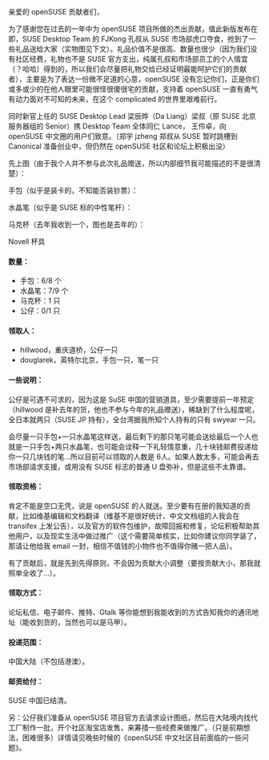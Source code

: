 亲爱的 openSUSE 贡献者们，

为了感谢您在过去的一年中为 openSUSE 项目所做的杰出贡献，值此新版发布在即，SUSE Desktop Team 的 FJKong 孔叔从 SUSE 市场部虎口夺食，抢到了一些礼品送给大家（实物图见下文）。礼品价值不是很高、数量也很少（因为我们没有社区经费，礼物也不是 SUSE 官方支出，纯属孔叔和市场部员工的个人情宜（？哈哈）得到的，所以我们会尽量把礼物交给已经证明最能呵护它们的贡献者），主要是为了表达一份微不足道的心意，openSUSE 没有忘记你们，正是你们或多或少的在他人眼里可能很怪很傻很宅的贡献，支持着 openSUSE 一直有勇气有动力面对不可知的未来，在这个 complicated 的世界里艰难前行。

同时新官上任的 SUSE Desktop Lead 梁辰晔（Da Liang）梁叔（原 SUSE 北京服务器组的 Senior）携 Desktop Team 全体同仁 Lance， 王伶卓，向 openSUSE 中文圈的用户们致意。（郑宇 jzheng 郑叔从 SUSE 暂时跳槽到 Canonical 准备创业中，但仍然在 openSUSE 社区和论坛上积极出没）

先上图（由于我个人并不参与此次礼品赠送，所以内部细节我可能描述的不是很清楚）：

手包（似乎是装卡的，不知能否装钞票）：

水晶笔（似乎是 SUSE 标的中性笔杆）：

马克杯（去年我收到一个，图也是去年的）：

Novell 杯具

#### 数量：

* 手包：6/8 个
* 水晶笔：7/9 个
* 马克杯：1 只
* 公仔：0/1 只

#### 领取人：

* hillwood，重庆道桥，公仔一只
* douglarek，英特尔北京，手包一只，笔一只

#### 一些说明：

公仔是可遇不可求的，因为这是 SuSE 中国的营销道具，至少需要提前一年预定（hillwood 是补去年的货，他也不参与今年的礼品赠送），稀缺到了什么程度呢，全日本就两只（SUSE JP 持有），全台湾据我所知个人持有的只有 swyear 一只。

会尽量一只手包+一只水晶笔这样送，最后剩下的那只笔可能会送给最后一个人也就是一只手包+两只水晶笔，也可能会诠释一下礼轻情意重，几十块钱邮费投递给你一只几块钱的笔…所以目前可以领取的人数是 6人。如果人数太多，可能会再去市场部请求支援，或用没有 SUSE 标志的普通 U 盘弥补，但是这些不太靠谱。

#### 领取资格：

肯定不能是空口无凭，说是 openSUSE 的人就送。至少要有在册的我知道的贡献，比如维基编辑和文档翻译（维基不是很好统计、中文文档组的人我会在 transifex 上发公告），以及官方的软件包维护，故障回报和修复，论坛积极帮助其他用户，以及现实生活中做过推广（这个需要简单核实，比如你建议你同学装了，那请让他给我 email 一封，相信不值钱的小物件也不值得你赌一把人品）。

有了贡献后，就是先到先得原则，不会因为贡献大小调整（要按贡献大小，那我就照单全收了…）。

#### 领取方式：

论坛私信、电子邮件、推特、Gtalk 等你能想到我能收到的方式告知我你的通讯地址（能收到货的，当然也可以是马甲）。

#### 投递范围：

中国大陆（不包括港澳）。

#### 邮资给付：

SUSE 中国已结清。

另：公仔我们准备从 openSUSE 项目官方去请求设计图纸，然后在大陆境内找代工厂制作一批，开个社区淘宝店发售，来筹措一些经费来做推广。（只是前期想法，困难很多）详情请见晚些时候的《openSUSE 中文社区目前面临的一些问题》。
